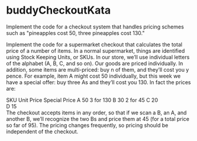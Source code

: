 # buddyCheckoutKata

Implement the code for a checkout system that handles pricing schemes such as "pineapples cost 50, three pineapples cost 130."

Implement the code for a supermarket checkout that calculates the total price of a number of items. In a normal supermarket, things are identified using Stock Keeping Units, or SKUs. In our store, we’ll use individual letters of the alphabet (A, B, C, and so on). Our goods are priced individually. In addition, some items are multi-priced: buy n of them, and they’ll cost you y pence. For example, item A might cost 50 individually, but this week we have a special offer: buy three As and they’ll cost you 130. In fact the prices are:

SKU	Unit Price	Special Price
A	50	3 for 130
B	30	2 for 45
C	20	
D	15	
The checkout accepts items in any order, so that if we scan a B, an A, and another B, we’ll recognize the two Bs and price them at 45 (for a total price so far of 95). The pricing changes frequently, so pricing should be independent of the checkout.

